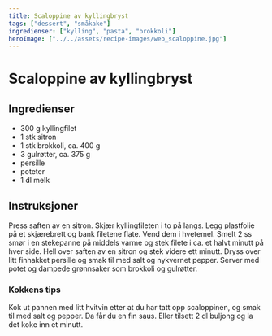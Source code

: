 ```yaml
---
title: Scaloppine av kyllingbryst
tags: ["dessert", "småkake"]
ingredienser: ["kylling", "pasta", "brokkoli"]
heroImage: ["../../assets/recipe-images/web_scaloppine.jpg"]
---
```


# Scaloppine av kyllingbryst

## Ingredienser

- 300 g kyllingfilet
- 1 stk sitron
- 1 stk brokkoli, ca. 400 g
- 3 gulrøtter, ca. 375 g
- persille
- poteter
- 1 dl melk

## Instruksjoner

Press saften av en sitron. Skjær kyllingfileten i to på langs. Legg plastfolie på et skjærebrett og bank filetene flate. Vend dem i hvetemel. Smelt 2 ss smør i en stekepanne på middels varme og stek filete i ca. et halvt minutt på hver side. Hell over saften av en sitron og stek videre ett minutt. Dryss over litt finhakket persille og smak til med salt og nykvernet pepper. Server med potet og dampede grønnsaker som brokkoli og gulrøtter.

### Kokkens tips

Kok ut pannen med litt hvitvin etter at du har tatt opp scaloppinen, og smak til med salt og pepper. Da får du en fin saus. Eller tilsett 2 dl buljong og la det koke inn et minutt.
